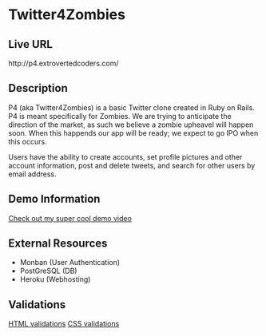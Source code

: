 <h1>Twitter4Zombies</h1>

<h2>Live URL</h2>
http://p4.extrovertedcoders.com/

<h2>Description</h2>
<p>P4 (aka Twitter4Zombies) is a basic Twitter clone created in Ruby on Rails.
P4 is meant specifically for
Zombies. We are trying to anticipate the direction of the market, as such we
believe a zombie upheavel will happen soon. When this happends our app will be
ready; we expect to go IPO when this occurs.</p>

<p>Users have the ability to create accounts, set profile pictures and other
account information, post and delete tweets, and search for other users by email
address. </p>

<h2>Demo Information</h2>
<a href="http://screencast.com/t/8R3HoQv2c">Check out my super cool demo
video</a>

<h2>External Resources</h2>
<ul>
  <li>Monban (User Authentication)</li>
  <li>PostGreSQL (DB) </li>
  <li>Heroku (Webhosting) </li>
</ul>

<h2>Validations</h2>
<a href="http://validator.w3.org/check?uri=http%3A%2F%2Fp4.extrovertedcoders.com%2F">HTML validations</a>
<a href="http://jigsaw.w3.org/css-validator/validator?uri=http%3A%2F%2Fp4.extrovertedcoders.com%2F&profile=css3&usermedium=all&warning=1&vextwarning=&lang=en">CSS validations</a>

